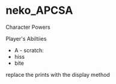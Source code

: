 # neko_APCSA
Character Powers

Player's Abiltiies
- A - scratch: 
- hiss 
- bite 

replace the prints with the display method